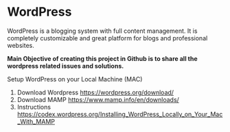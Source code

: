 # WordPress
WordPress is a blogging system with full content management. It is completely customizable and great platform for blogs and professional websites.

<b>Main Objective of creating this project in Github is to share all the wordpress related issues and solutions.</b>

Setup WordPress on your Local Machine (MAC)
1. Download Wordpress https://wordpress.org/download/
2. Download MAMP https://www.mamp.info/en/downloads/
3. Instructions https://codex.wordpress.org/Installing_WordPress_Locally_on_Your_Mac_With_MAMP



